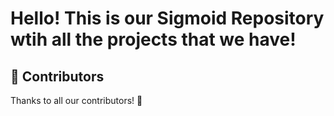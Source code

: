 # Hello! This is our Sigmoid Repository wtih all the projects that we have!


## 👥 Contributors

Thanks to all our contributors! 🙏

<table>
<tr>
</tr>
</table>

